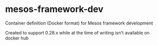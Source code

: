 # mesos-framework-dev
Container definition (Docker format) for Mesos framework development

Created to support 0.28.x while at the time of writing isn't available on docker hub
